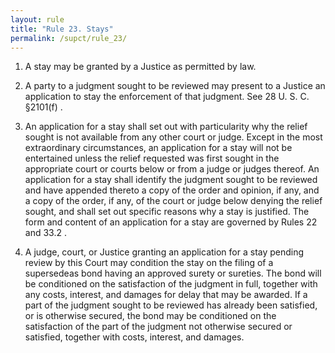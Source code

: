 ```yaml
---
layout: rule
title: "Rule 23. Stays"
permalink: /supct/rule_23/
---
```


1. A stay may be granted by a Justice as permitted by law.


2. A party to a judgment sought to be reviewed may present to a Justice an application to stay the enforcement of that judgment. See 28 U. S. C. §2101(f) .


3. An application for a stay shall set out with particularity why the relief sought is not available from any other court or judge. Except in the most extraordinary circumstances, an application for a stay will not be entertained unless the relief requested was first sought in the appropriate court or courts below or from a judge or judges thereof. An application for a stay shall identify the judgment sought to be reviewed and have appended thereto a copy of the order and opinion, if any, and a copy of the order, if any, of the court or judge below denying the relief sought, and shall set out specific reasons why a stay is justified. The form and content of an application for a stay are governed by Rules 22 and 33.2 .


4. A judge, court, or Justice granting an application for a stay pending review by this Court may condition the stay on the filing of a supersedeas bond having an approved surety or sureties. The bond will be conditioned on the satisfaction of the judgment in full, together with any costs, interest, and damages for delay that may be awarded. If a part of the judgment sought to be reviewed has already been satisfied, or is otherwise secured, the bond may be conditioned on the satisfaction of the part of the judgment not otherwise secured or satisfied, together with costs, interest, and damages.